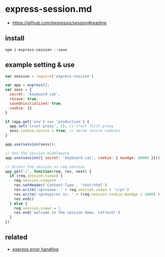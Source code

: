 # express-session.md
* https://github.com/expressjs/session#readme

## install

```
npm i express-session --save
```

## example setting & use

```js
var session = require('express-session')

var app = express();
var sess = {
  secret: 'keyboard cat',
  resave: true,
  saveUninitialized: true,
  cookie: {}
}

if (app.get('env') === 'production') {
  app.set('trust proxy', 1); // trust first proxy
  sess.cookie.secure = true; // serve secure cookies
}

app.use(session(sess));

// Use the session middleware
app.use(session({ secret: 'keyboard cat', cookie: { maxAge: 60000 }}))

// Access the session as req.session
app.get('/', function(req, res, next) {
  if (req.session.views) {
    req.session.views++
    res.setHeader('Content-Type', 'text/html')
    res.write('<p>views: ' + req.session.views + '</p>')
    res.write('<p>expires in: ' + (req.session.cookie.maxAge / 1000) + 's</p>')
    res.end()
  } else {
    req.session.views = 1
    res.end('welcome to the session demo. refresh!')
  }
})
```

## related
* [express error handling](/mib/nodejs/error)
